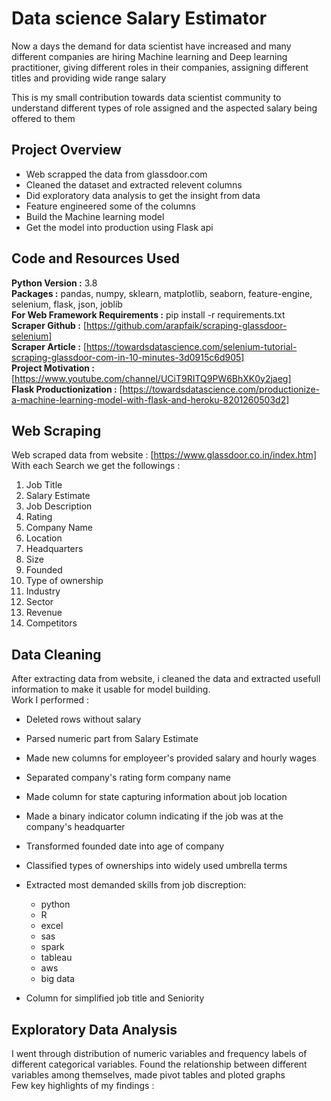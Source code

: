 # Data science Salary Estimator
Now a days the demand for data scientist have increased and many different companies are hiring Machine learning and Deep learning practitioner, giving different roles in their companies, assigning different titles and providing wide range salary

This is my small contribution towards data scientist community to understand different types of role assigned and the aspected salary being offered to them

## Project Overview

* Web scrapped the data from glassdoor.com
* Cleaned the dataset and extracted relevent columns
* Did exploratory data analysis to get the insight from data
* Feature engineered some of the columns 
* Build the Machine learning model 
* Get the model into production using Flask api

## Code and Resources Used
  **Python Version :** 3.8  
  **Packages :** pandas, numpy, sklearn, matplotlib, seaborn, feature-engine, selenium, flask, json, joblib  
  **For Web Framework Requirements :** pip install -r requirements.txt  
  **Scraper Github :** [https://github.com/arapfaik/scraping-glassdoor-selenium]  
  **Scraper Article :** [https://towardsdatascience.com/selenium-tutorial-scraping-glassdoor-com-in-10-minutes-3d0915c6d905]  
  **Project Motivation :** [https://www.youtube.com/channel/UCiT9RITQ9PW6BhXK0y2jaeg]  
  **Flask Productionization :** [https://towardsdatascience.com/productionize-a-machine-learning-model-with-flask-and-heroku-8201260503d2]  
## Web Scraping 
  Web scraped data from website : [https://www.glassdoor.co.in/index.htm]  
  With each Search we get the followings :  
  1. Job Title 
  2. Salary Estimate
  3. Job Description
  4. Rating
  5. Company Name
  6. Location
  7. Headquarters
  8. Size
  9. Founded
  10. Type of ownership
  11. Industry
  12. Sector
  13. Revenue
  14. Competitors
  ## Data Cleaning 
  After extracting data from website, i cleaned the data and extracted usefull information to make it usable for model building.  
  Work I performed :
  * Deleted rows without salary
  * Parsed numeric part from Salary Estimate
  * Made new columns for employeer's provided salary and hourly wages 
  * Separated company's rating form company name
  * Made column for state capturing information about job location
  * Made a binary indicator column indicating if the job was at the company's headquarter
  * Transformed founded date into age of company
  * Classified types of ownerships into widely used umbrella terms
  * Extracted most demanded skills from job discreption:
  
     * python
     * R
     * excel 
     * sas
     * spark
     * tableau
     * aws
     * big data
   
   * Column for simplified job title and Seniority
   ## Exploratory Data Analysis
   I went through distribution of numeric variables and frequency labels of different categorical variables. Found the relationship between different variables among themselves, made pivot tables and ploted graphs  
     Few key highlights of my findings :  
   
  
